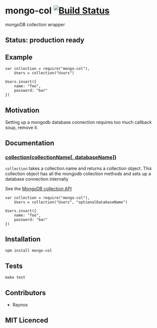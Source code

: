 # mongo-col [![Build Status][1]][2]

mongoDB collection wrapper

## Status: production ready

## Example

    var collection = require("mongo-col"),
        Users = collection("Users")

    Users.insert({
        name: "foo",
        password: "bar"
    })

## Motivation

Setting up a mongodb database connection requires too much callback soup, remove it.

## Documentation

### <a name="colleciton" href="#collection">collection(collectionName[, databaseName])</a>

`collection` takes a collection name and returns a collection object. This collection object has all the mongodb collection methods and sets up a database connection internally

See the [MongoDB collection API][3]

    var collection = require("mongo-col"),
        Users = collection("Users", "optionalDatabaseName")

    Users.insert({
        name: "foo",
        password: "bar"
    })

## Installation

`npm install mongo-col`

## Tests

`make test`

## Contributors

 - Raynos

## MIT Licenced

  [1]: https://secure.travis-ci.org/Raynos/mongo-col.png
  [2]: http://travis-ci.org/Raynos/mongo-col
  [3]: http://christkv.github.com/node-mongodb-native/api-generated/collection.html